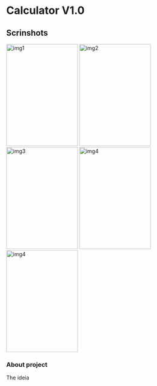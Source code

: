# Calculator V1.0

## Scrinshots
<div>
  <img src="https://user-images.githubusercontent.com/99352803/207024062-3ddf84f8-ee7f-4e34-84e5-4cd5aea86c72.png" alt="img1" width="190" height="270">
  <img src="https://user-images.githubusercontent.com/99352803/207022910-d2588921-7ab4-477d-9551-c02130fff4ab.png" alt="img2" width="190" height="270">
  <img src="https://user-images.githubusercontent.com/99352803/207022998-8eed73d9-32b3-4665-bfa4-549e5e2c4304.png" alt="img3" width="190" height="270">
  <img src="https://user-images.githubusercontent.com/99352803/207023711-612d7578-a505-4b5c-8559-3162706e5a8f.png" alt="img4" width="190" height="270">
  <img src="https://user-images.githubusercontent.com/99352803/207023803-718082cc-aef2-4292-8ff1-38350d78b13f.png" alt="img4" width="190" height="270">
</div>

### About project

<p>The ideia </p>
